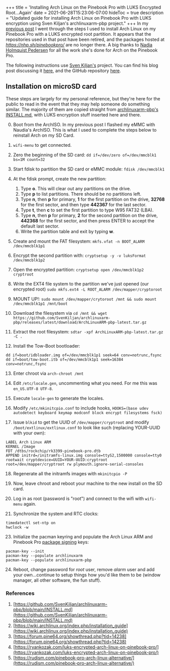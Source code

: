 +++
title = 'Installing Arch Linux on the Pinebook Pro with LUKS Encrypted Root...Again'
date = 2021-06-28T15:23:06-07:00
hideToc = true
description = "Updated guide for installing Arch Linux on Pinebook Pro with LUKS encryption using Sven Kiljan's archlinuxarm-pbp project."
+++
In my [previous post](/luks-encrypted-arch-linux-on-pinebook-pro/) I went through the steps I used to install Arch Linux on my Pinebook Pro with a LUKS encrypted root partition. It appears that the repositories used in that post have been retired, and the packages hosted at *https://nhp.sh/pinebookpro/* are no longer there. A big thanks to [Nadia Holmquist Pedersen](https://github.com/nadiaholmquist) for all the work she's done for Arch on the Pinebook Pro.

The following instructions use [Sven Kiljan's](https://kiljan.org/) project. You can find his blog post discussing it [here](https://kiljan.org/2021/06/20/arch-linux-arm-on-a-pinebook-pro/), and the GitHub repository [here](https://github.com/SvenKiljan/archlinuxarm-pbp/).


## Installation on microSD card
These steps are largely for my personal reference, but they're here for the public to read in the event that they may help someone do something similar. The majority of them are copied straight from [archlinuxarm-pbp's INSTALL.md](https://github.com/SvenKiljan/archlinuxarm-pbp/blob/main/INSTALL.md), with LUKS encryption stuff inserted here and there.

0. Boot from the ArchISO. In my previous post I flashed my eMMC with Naudia's ArchISO. This is what I used to complete the steps below to reinstall Arch on my SD Card.

0. `wifi-menu` to get connected.

1. Zero the beginning of the SD card: `dd if=/dev/zero of=/dev/mmcblk1 bs=1M count=32`

2. Start fdisk to partition the SD card or eMMC module: `fdisk /dev/mmcblk1`

3. At the fdisk prompt, create the new partition:
    1. Type **o**. This will clear out any partitions on the drive.
    2. Type **p** to list partitions. There should be no partitions left.
    3. Type **n**, then **p** for primary, **1** for the first partition on the drive, **32768** for the first sector, and then type **442367** for the last sector.
    4. Type **t**, then **c** to set the first partition to type W95 FAT32 (LBA).
    5. Type **n**, then **p** for primary, **2** for the second partition on the drive, **442368** for the first sector, and then press ENTER to accept the default last sector.
    6. Write the partition table and exit by typing **w**.

4. Create and mount the FAT filesystem: `mkfs.vfat -n BOOT_ALARM /dev/mmcblk1p1`

5. Encrypt the second partition with: `cryptsetup -y -v luksFormat /dev/mmcblk1p2`

6. Open the encrypted partition: `cryptsetup open /dev/mmcblk1p2 cryptroot`

7. Write the EXT4 file system to the partition we've just opened (our encrypted root) `sudo mkfs.ext4 -L ROOT_ALARM /dev/mapper/cryptoroot`

8. MOUNT UP!: `sudo mount /dev/mapper/crytoroot /mnt && sudo mount /dev/mmcblk1p1 /mnt/boot`

9. Download  the filesystem via `cd /mnt && wget https://github.com/SvenKiljan/archlinuxarm-pbp/releases/latest/download/ArchLinuxARM-pbp-latest.tar.gz `

10. Extract the root filesystem: `sdtar -xpf ArchLinuxARM-pbp-latest.tar.gz -C .`

12. Install the Tow-Boot bootloader:
  ```
  dd if=boot/idbloader.img of=/dev/mmcblk1p1 seek=64 conv=notrunc,fsync
  dd if=boot/tow-boot.itb of=/dev/mmcblk1p1 seek=16384 conv=notrunc,fsync
  ```

13. Enter chroot via `arch-chroot /mnt`

14. Edit `/etc/locale.gen`, uncommenting what you need. For me this was `en_US.UTF-8 UTF-8`.

15. Execute `locale-gen` to generate the locales.

16. Modify `/etc/mkinitcpio.conf` to include hooks, `HOOKS=(base udev autodetect keyboard keymap modconf block encrypt filesystems fsck)`

17. Issue `blkid` to get the UUID of `/dev/mapper/cryptroot` and modify `/boot/extlinux/extlinux.conf` to look like such (replacing YOUR-UUID with your own):
  ```
  LABEL Arch Linux ARM
  KERNEL /Image
  FDT /dtbs/rockchip/rk3399-pinebook-pro.dtb
  APPEND initrd=/initramfs-linux.img console=ttyS2,1500000 console=tty0 rootwait cryptdevice=UUID=YOUR-UUID:cryptroot root=/dev/mapper/cryptroot rw plymouth.ignore-serial-consoles
  ```

18. Regenerate all the initramfs images with `mkinitcpio -P`

19. Now, leave chroot and reboot your machine to the new install on the SD card.

20. Log in as root (password is "root") and connect to the wifi with `wifi-menu` again.

22. Synchronize the system and RTC clocks:
  ```
  timedatectl set-ntp on
  hwclock -w
  ```

23. Initialize the pacman keyring and populate the Arch Linux ARM and Pinebook Pro [package signing](https://archlinuxarm.org/about/package-signing) keys:
  ```
  pacman-key --init
  pacman-key --populate archlinuxarm
  pacman-key --populate archlinuxarm-pbp
  ```

24. Reboot, change password for *root* user, remove *alarm* user and add your own...continue to setup things how you'd like them to be (window manager, all other software, the fun stuff).




### References
1. [https://github.com/SvenKiljan/archlinuxarm-pbp/blob/main/INSTALL.md](https://github.com/SvenKiljan/archlinuxarm-pbp/blob/main/INSTALL.md)
2. [https://wiki.archlinux.org/index.php/installation_guide](https://wiki.archlinux.org/index.php/installation_guide)
3. [https://forum.pine64.org/showthread.php?tid=14238](https://forum.pine64.org/showthread.php?tid=14238)
4. [https://ryankozak.com/luks-encrypted-arch-linux-on-pinebook-pro/](https://ryankozak.com/luks-encrypted-arch-linux-on-pinebook-pro/)
5. [https://rudism.com/pinebook-pro-arch-linux-alternative/](https://rudism.com/pinebook-pro-arch-linux-alternative/)
